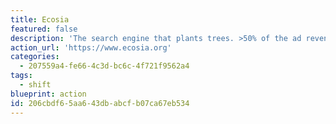 ```yaml
---
title: Ecosia
featured: false
description: 'The search engine that plants trees. >50% of the ad revenue goes directly to planting trees.'
action_url: 'https://www.ecosia.org'
categories:
  - 207559a4-fe66-4c3d-bc6c-4f721f9562a4
tags:
  - shift
blueprint: action
id: 206cbdf6-5aa6-43db-abcf-b07ca67eb534
---
```

